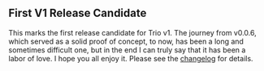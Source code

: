 <!--
template: articlepage
title: Trio v1.0.0-rc.1 | Trio Blog
appendToTarget: true
category: releases
tag: v1.0.0-rc.1
articleTitle: Trio v1.0.0-rc.1 (IKIGAI)
activeHeaderItem: 3
-->
## First V1 Release Candidate

This marks the first release candidate for Trio v1. The journey from v0.0.6, which served as a solid proof of concept, to now, has been a long and sometimes difficult one, but in the end I can truly say that it has been a labor of love. I hope you all enjoy it. Please see the <a target="_blank" href="https://github.com/4awpawz/trio/tree/master#v100-rc1-ikigai">changelog</a> for details.
<!-- end -->
